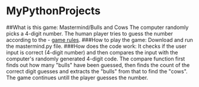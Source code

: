 # MyPythonProjects

##What is this game:
Mastermind/Bulls and Cows
The computer randomly picks a 4-digit number. The human player tries to guess the number according to the - [game rules](https://en.wikipedia.org/wiki/Mastermind_(board_game)). 
###How to play the game:
Download and run the mastermind.py file.
###How does the code work:
It checks if the user input is correct (4-digit number) and then compares the input with the computer's randomly generated 4-digit code.
The compare function first finds out how many "bulls" have been guessed, then finds the count of the correct digit guesses and extracts the "bulls" from that to find the "cows".
The game continues untill the player guesses the number.
